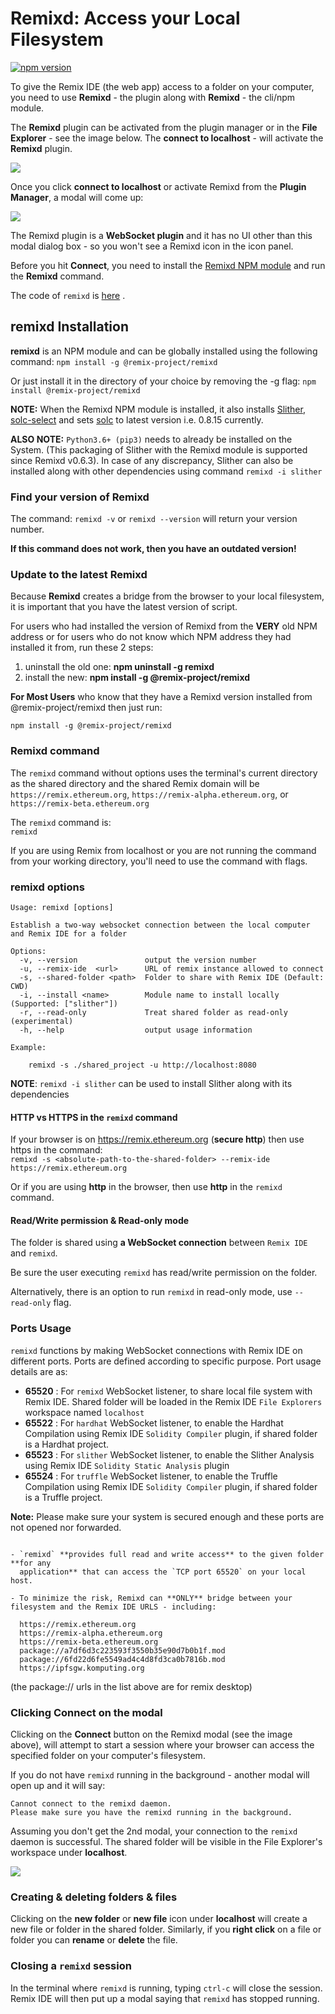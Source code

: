 # Remixd: Access your Local Filesystem

[![npm version](https://badge.fury.io/js/%40remix-project%2Fremixd.svg)](https://www.npmjs.com/package/@remix-project/remixd)

To give the Remix IDE (the web app) access to a folder on your computer, you need to use **Remixd** - the plugin along with **Remixd** - the cli/npm module.

The **Remixd** plugin can be activated from the plugin manager or in the **File Explorer** - see the image below. The **connect to localhost** - will activate the **Remixd** plugin.

![](images/a-remixd-fe.png)

Once you click **connect to localhost** or activate Remixd from the **Plugin Manager**, a modal will come up:

![](images/a-remixd-modal.png)

The Remixd plugin is a **WebSocket plugin** and it has no UI other than this modal dialog box - so you won't see a Remixd icon in the icon panel.

Before you hit **Connect**, you need to install the [Remixd NPM module](https://www.npmjs.com/package/@remix-project/remixd) and run the **Remixd** command.

The code of `remixd` is
[here](https://github.com/ethereum/remix-project/tree/master/libs/remixd) .

## remixd Installation

**remixd** is an NPM module and can be globally installed using the following command:
`npm install -g @remix-project/remixd`

Or just install it in the directory of your choice by removing the -g flag:
`npm install @remix-project/remixd`

**NOTE:** When the Remixd NPM module is installed, it also installs [Slither](https://github.com/crytic/slither), [solc-select](https://github.com/crytic/solc-select?tab=readme-ov-file#quickstart) and sets [solc](https://docs.soliditylang.org/en/latest/installing-solidity.html) to latest version i.e. 0.8.15 currently.

**ALSO NOTE:** `Python3.6+ (pip3)` needs to already be installed on the System. (This packaging of Slither with the Remixd module is supported since Remixd v0.6.3). In case of any discrepancy, Slither can also be installed along with other dependencies using command `remixd -i slither`

### Find your version of Remixd

The command: `remixd -v` or `remixd --version` will return your version number.

**If this command does not work, then you have an outdated version!**

### Update to the latest Remixd

Because **Remixd** creates a bridge from the browser to your local filesystem, it is important that you have the latest version of script.

For users who had installed the version of Remixd from the **VERY** old NPM address or for users who do not know which NPM address they had installed it from, run these 2 steps:

1. uninstall the old one: **npm uninstall -g remixd**
2. install the new: **npm install -g @remix-project/remixd**

**For Most Users** who know that they have a Remixd version installed from @remix-project/remixd then just run:

```shell
npm install -g @remix-project/remixd
```

### Remixd command

The `remixd` command without options uses the terminal's current directory as the shared directory and the shared Remix domain will be `https://remix.ethereum.org`, `https://remix-alpha.ethereum.org`, or `https://remix-beta.ethereum.org`

The `remixd` command is:<br>
`remixd`

If you are using Remix from localhost or you are not running the command from your working directory, you'll need to use the command with flags.

### remixd options

```shell
Usage: remixd [options]

Establish a two-way websocket connection between the local computer and Remix IDE for a folder

Options:
  -v, --version               output the version number
  -u, --remix-ide  <url>      URL of remix instance allowed to connect
  -s, --shared-folder <path>  Folder to share with Remix IDE (Default: CWD)
  -i, --install <name>        Module name to install locally (Supported: ["slither"])
  -r, --read-only             Treat shared folder as read-only (experimental)
  -h, --help                  output usage information

Example:

    remixd -s ./shared_project -u http://localhost:8080
```

**NOTE**: `remixd -i slither` can be used to install Slither along with its dependencies

#### HTTP vs HTTPS in the `remixd` command

If your browser is on https://remix.ethereum.org (**secure http**) then use https in the command:<br>
`remixd -s <absolute-path-to-the-shared-folder> --remix-ide https://remix.ethereum.org`

Or if you are using **http** in the browser, then use **http** in the `remixd` command.

#### Read/Write permission & Read-only mode

The folder is shared using **a WebSocket connection** between `Remix IDE`
and `remixd`.

Be sure the user executing `remixd` has read/write permission on the
folder.

Alternatively, there is an option to run `remixd` in read-only mode, use `--read-only` flag.

### Ports Usage

`remixd` functions by making WebSocket connections with Remix IDE on different ports. Ports are defined according to specific purpose. Port usage details are as:

- **65520** : For `remixd` WebSocket listener, to share local file system with Remix IDE. Shared folder will be loaded in the Remix IDE `File Explorers` workspace named `localhost`
- **65522** : For `hardhat` WebSocket listener, to enable the Hardhat Compilation using Remix IDE `Solidity Compiler` plugin, if shared folder is a Hardhat project.
- **65523** : For `slither` WebSocket listener, to enable the Slither Analysis using Remix IDE `Solidity Static Analysis` plugin
- **65524** : For `truffle` WebSocket listener, to enable the Truffle Compilation using Remix IDE `Solidity Compiler` plugin, if shared folder is a Truffle project.

**Note:** Please make sure your system is secured enough and these ports are not opened nor forwarded.

```{warning}

- `remixd` **provides full read and write access** to the given folder **for any
  application** that can access the `TCP port 65520` on your local host.

- To minimize the risk, Remixd can **ONLY** bridge between your filesystem and the Remix IDE URLS - including:
```

```text
  https://remix.ethereum.org
  https://remix-alpha.ethereum.org
  https://remix-beta.ethereum.org
  package://a7df6d3c223593f3550b35e90d7b0b1f.mod
  package://6fd22d6fe5549ad4c4d8fd3ca0b7816b.mod
  https://ipfsgw.komputing.org
```

(the package:// urls in the list above are for remix desktop)

### Clicking Connect on the modal

Clicking on the **Connect** button on the Remixd modal (see the image above), will attempt to start a session where your browser can access the specified folder on your computer's filesystem.

If you do not have `remixd` running in the background - another modal will open up and it will say:

```text
Cannot connect to the remixd daemon.
Please make sure you have the remixd running in the background.
```

Assuming you don't get the 2nd modal, your connection to the `remixd` daemon is successful. The shared folder will be visible in the File Explorer's workspace under **localhost**.

![](images/a-ws-localhost.png)

### Creating & deleting folders & files

Clicking on the **new folder** or **new file** icon under **localhost** will create a new file or folder in the shared folder. Similarly, if you **right click** on a file or folder you can **rename** or **delete** the file.

### Closing a `remixd` session

In the terminal where `remixd` is running, typing `ctrl-c` will close the session. Remix IDE will then put up a modal saying that `remixd` has stopped running.
